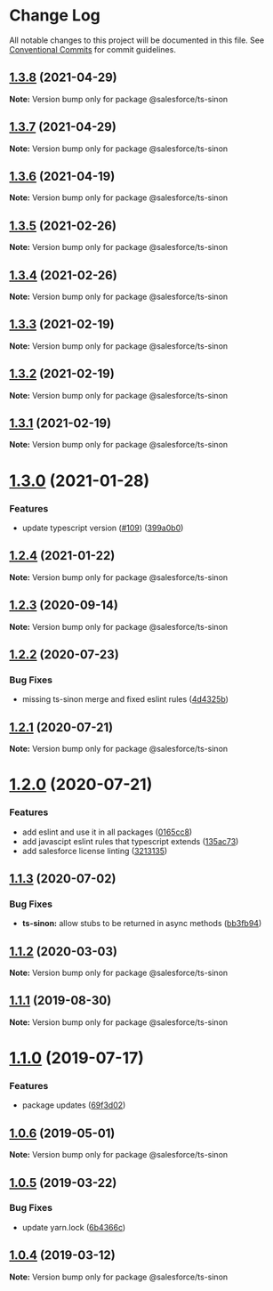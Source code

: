 # Change Log

All notable changes to this project will be documented in this file.
See [Conventional Commits](https://conventionalcommits.org) for commit guidelines.

## [1.3.8](https://github.com/forcedotcom/sfdx-dev-packages/compare/@salesforce/ts-sinon@1.3.7...@salesforce/ts-sinon@1.3.8) (2021-04-29)

**Note:** Version bump only for package @salesforce/ts-sinon





## [1.3.7](https://github.com/forcedotcom/sfdx-dev-packages/compare/@salesforce/ts-sinon@1.3.6...@salesforce/ts-sinon@1.3.7) (2021-04-29)

**Note:** Version bump only for package @salesforce/ts-sinon





## [1.3.6](https://github.com/forcedotcom/sfdx-dev-packages/compare/@salesforce/ts-sinon@1.3.5...@salesforce/ts-sinon@1.3.6) (2021-04-19)

**Note:** Version bump only for package @salesforce/ts-sinon





## [1.3.5](https://github.com/forcedotcom/sfdx-dev-packages/compare/@salesforce/ts-sinon@1.3.4...@salesforce/ts-sinon@1.3.5) (2021-02-26)

**Note:** Version bump only for package @salesforce/ts-sinon





## [1.3.4](https://github.com/forcedotcom/sfdx-dev-packages/compare/@salesforce/ts-sinon@1.3.3...@salesforce/ts-sinon@1.3.4) (2021-02-26)

**Note:** Version bump only for package @salesforce/ts-sinon





## [1.3.3](https://github.com/forcedotcom/sfdx-dev-packages/compare/@salesforce/ts-sinon@1.3.2...@salesforce/ts-sinon@1.3.3) (2021-02-19)

**Note:** Version bump only for package @salesforce/ts-sinon





## [1.3.2](https://github.com/forcedotcom/sfdx-dev-packages/compare/@salesforce/ts-sinon@1.3.1...@salesforce/ts-sinon@1.3.2) (2021-02-19)

**Note:** Version bump only for package @salesforce/ts-sinon





## [1.3.1](https://github.com/forcedotcom/sfdx-dev-packages/compare/@salesforce/ts-sinon@1.3.0...@salesforce/ts-sinon@1.3.1) (2021-02-19)

**Note:** Version bump only for package @salesforce/ts-sinon





# [1.3.0](https://github.com/forcedotcom/sfdx-dev-packages/compare/@salesforce/ts-sinon@1.2.4...@salesforce/ts-sinon@1.3.0) (2021-01-28)


### Features

* update typescript version ([#109](https://github.com/forcedotcom/sfdx-dev-packages/issues/109)) ([399a0b0](https://github.com/forcedotcom/sfdx-dev-packages/commit/399a0b03aa831f25511bb3391702c10dc5c4a488))





## [1.2.4](https://github.com/forcedotcom/sfdx-dev-packages/compare/@salesforce/ts-sinon@1.2.3...@salesforce/ts-sinon@1.2.4) (2021-01-22)

**Note:** Version bump only for package @salesforce/ts-sinon





## [1.2.3](https://github.com/forcedotcom/sfdx-dev-packages/compare/@salesforce/ts-sinon@1.2.2...@salesforce/ts-sinon@1.2.3) (2020-09-14)

**Note:** Version bump only for package @salesforce/ts-sinon





## [1.2.2](https://github.com/forcedotcom/sfdx-dev-packages/compare/@salesforce/ts-sinon@1.2.1...@salesforce/ts-sinon@1.2.2) (2020-07-23)


### Bug Fixes

* missing ts-sinon merge and fixed eslint rules ([4d4325b](https://github.com/forcedotcom/sfdx-dev-packages/commit/4d4325b306e579e3ae9f3492b58a66f8eb8a4e56))





## [1.2.1](https://github.com/forcedotcom/sfdx-dev-packages/compare/@salesforce/ts-sinon@1.2.0...@salesforce/ts-sinon@1.2.1) (2020-07-21)

**Note:** Version bump only for package @salesforce/ts-sinon





# [1.2.0](https://github.com/forcedotcom/sfdx-dev-packages/compare/@salesforce/ts-sinon@1.1.3...@salesforce/ts-sinon@1.2.0) (2020-07-21)


### Features

* add eslint and use it in all packages ([0165cc8](https://github.com/forcedotcom/sfdx-dev-packages/commit/0165cc8853079c7f987dddfb60ced3efb00deea0))
* add javascipt eslint rules that typescript extends ([135ac73](https://github.com/forcedotcom/sfdx-dev-packages/commit/135ac73b8c513d8950ac69373349361d9f600a8c))
* add salesforce license linting ([3213135](https://github.com/forcedotcom/sfdx-dev-packages/commit/3213135f34956335ef2c123ec680c2de2bc7f10f))





## [1.1.3](https://github.com/forcedotcom/sfdx-dev-packages/compare/@salesforce/ts-sinon@1.1.2...@salesforce/ts-sinon@1.1.3) (2020-07-02)


### Bug Fixes

* **ts-sinon:** allow stubs to be returned in async methods ([bb3fb94](https://github.com/forcedotcom/sfdx-dev-packages/commit/bb3fb94))





## [1.1.2](https://github.com/forcedotcom/sfdx-dev-packages/compare/@salesforce/ts-sinon@1.1.1...@salesforce/ts-sinon@1.1.2) (2020-03-03)

**Note:** Version bump only for package @salesforce/ts-sinon





## [1.1.1](https://github.com/forcedotcom/sfdx-dev-packages/compare/@salesforce/ts-sinon@1.1.0...@salesforce/ts-sinon@1.1.1) (2019-08-30)

**Note:** Version bump only for package @salesforce/ts-sinon





# [1.1.0](https://github.com/forcedotcom/sfdx-dev-packages/compare/@salesforce/ts-sinon@1.0.6...@salesforce/ts-sinon@1.1.0) (2019-07-17)


### Features

* package updates ([69f3d02](https://github.com/forcedotcom/sfdx-dev-packages/commit/69f3d02))





## [1.0.6](https://github.com/forcedotcom/sfdx-dev-packages/compare/@salesforce/ts-sinon@1.0.5...@salesforce/ts-sinon@1.0.6) (2019-05-01)

**Note:** Version bump only for package @salesforce/ts-sinon





## [1.0.5](https://github.com/forcedotcom/sfdx-dev-packages/compare/@salesforce/ts-sinon@1.0.4...@salesforce/ts-sinon@1.0.5) (2019-03-22)


### Bug Fixes

* update yarn.lock ([6b4366c](https://github.com/forcedotcom/sfdx-dev-packages/commit/6b4366c))





## [1.0.4](https://github.com/forcedotcom/sfdx-dev-packages/compare/@salesforce/ts-sinon@1.0.3...@salesforce/ts-sinon@1.0.4) (2019-03-12)

**Note:** Version bump only for package @salesforce/ts-sinon
